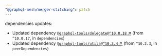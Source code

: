 ```yaml
---
"@graphql-mesh/merger-stitching": patch
---
```

dependencies updates:
  - Updated dependency [`@graphql-tools/delegate@^10.0.18` ↗︎](https://www.npmjs.com/package/@graphql-tools/delegate/v/10.0.18) (from `^10.0.17`, in `dependencies`)
  - Updated dependency [`@graphql-tools/utils@^10.3.4` ↗︎](https://www.npmjs.com/package/@graphql-tools/utils/v/10.3.4) (from `^10.2.3`, in `peerDependencies`)

